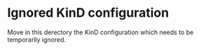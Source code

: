 # Ignored KinD configuration

Move in this derectory the KinD configuration which needs to be temporarlly ignored.
